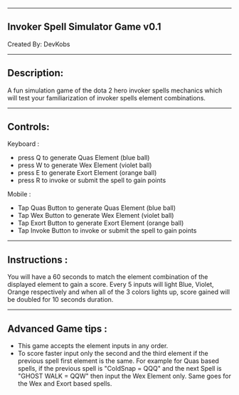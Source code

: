 
-------------------------------------
Invoker Spell Simulator Game v0.1
-------------------------------------
Created By: DevKobs

-------------------------------------
Description:
-------------------------------------
A fun simulation game of the dota 2 hero invoker spells
mechanics which will test your familiarization of 
invoker spells element combinations.

------------------------------------
Controls:
------------------------------------

Keyboard :
- press Q to generate Quas Element (blue ball)
- press W to generate Wex Element (violet ball)
- press E to generate Exort Element (orange ball)
- press R to invoke or submit the spell to gain points

Mobile : 
- Tap Quas Button to generate Quas Element (blue ball)
- Tap Wex Button to generate Wex Element (violet ball)
- Tap Exort Button to generate Exort Element (orange ball)
- Tap Invoke Button to invoke or submit the spell to gain points

------------------------------------
Instructions :
------------------------------------
You will have a 60 seconds to match the element combination  of the displayed element to gain a score.
Every 5 inputs will light Blue, Violet, Orange respectively and when all of the 3 colors lights up,
score gained will be doubled for 10 seconds duration.

------------------------------------
Advanced Game tips :
------------------------------------
- This game accepts the element inputs in any order.
- To score faster input only the second and the third element if the previous spell first element is the same. 
  For example for Quas based spells, if the previous spell is "ColdSnap = QQQ" and the next Spell is "GHOST WALK = QQW" 
  then input the Wex Element only. Same goes for the Wex and Exort based spells.







